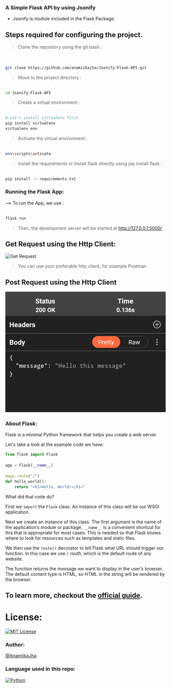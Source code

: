 ### A Simple Flask API by using Jsonify
- Jsonify is module included in the Flask Package.
## Steps required for configuring the project.
> Clone the repository using the git bash :
```bash


git clone https://github.com/anamiikajha/Jsonify-Flask-API.git


```
> Move to the project directory :
```bash

cd Jsonify-Flask-API

```

> Create a virtual environment :
```bash

# Let's install virtualenv first
pip install virtualenv
virtualenv env

```

> Activate the virtual environment :
```bash

env\scripts\activate

```

> Install the requirements or install flask directly using pip install flask :
```bash

pip install -r requirements.txt

```



### Running the Flask App:

--> To run the App, we use :
```bash

flask run

```

> Then, the development server will be started at http://127.0.0.1:5000/
## Get Request using the Http Client:
![Get Request](https://cdn.jsdelivr.net/gh/anamiikajha/Jsonify-Flask-API/img/GetR_ApiClient.jpg)
> You can use your preferable http client, for example Postman
## Post Request using the Http Client
![Post Request](https://raw.githubusercontent.com/anamiikajha/Json-Flask-API/master/img/PostR_ApiClient.jpg)

### About Flask:
Flask is a minimal Python framework that helps you create a web server. 

Let's take a look at the example code we have:

```python
from flask import Flask

app = Flask(__name__)

@app.route("/")
def hello_world():
    return "<h1>Hello, World!</h1>"
```
	
What did that code do?

First we `import` the `Flask` class. An instance of this class will be our WSGI application.

Next we create an instance of this class. The first argument is the name of the application’s module or package. `__name__` is a convenient shortcut for this that is appropriate for most cases. This is needed so that Flask knows where to look for resources such as templates and static files.

We then use the `route()` decorator to tell Flask what URL should trigger our function. In this case we use `/` routh, which is the default route of any website.

The function returns the message we want to display in the user’s browser. The default content type is HTML, so HTML in the string will be rendered by the browser.

To learn more, checkout the [official guide](https://flask.palletsprojects.com/en/2.0.x/quickstart/).
---
# License:                                                
[![MIT License](https://img.shields.io/badge/license-MIT-blue)](https://github.com/anamiikajha/Json-Flask-API/blob/master/LICENSE)                                                                                                                
### Author:
[@AnamiikaJha](https://github.com/anamiikajha)                                                                      
### Language used in this repo:
[![Python](https://img.shields.io/badge/Python-14354C?style=for-the-badge&logo=python&logoColor=white)](https://python.org)
